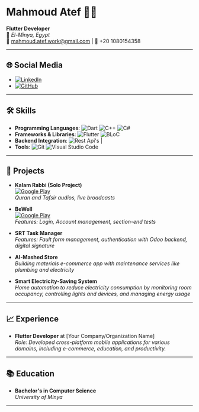 <!-- Profile Image and Name -->
<h1 align="start">Mahmoud Atef 👨‍💻</h1>

**Flutter Developer**  
📍 *El-Minya, Egypt*  
📧 mahmoud.atef.work@gmail.com | 📱 +20 1080154358 

---

## 🌐 Social Media
- [![LinkedIn](https://img.shields.io/badge/LinkedIn-Connect-blue?style=flat-square&logo=linkedin)](https://www.linkedin.com/in/yourprofile)
- [![GitHub](https://img.shields.io/badge/GitHub-Follow-black?style=flat-square&logo=github)](https://github.com/yourusername)

---

## 🛠️ Skills

- **Programming Languages**: ![Dart](https://img.shields.io/badge/-Dart-0175C2?logo=dart&logoColor=white) ![C++](https://img.shields.io/badge/-C++-00599C?logo=cplusplus&logoColor=white) ![C#](https://img.shields.io/badge/-C%23-239120?logo=csharp&logoColor=white)
- **Frameworks & Libraries**: ![Flutter](https://img.shields.io/badge/-Flutter-02569B?logo=flutter&logoColor=white) ![BLoC](https://img.shields.io/badge/-BLoC-0095FF?style=flat-square)
- **Backend Integration**: ![Rest Api's](https://media.lordicon.com/icons/wired/outline/1330-rest-api.gif) | 
- **Tools**: ![Git](https://img.shields.io/badge/-Git-F05032?logo=git&logoColor=white) ![Visual Studio Code](https://img.shields.io/badge/-VS%20Code-007ACC?logo=visual-studio-code&logoColor=white)

---

## 🎯 Projects

- **Kalam Rabbi (Solo Project)**  
  [![Google Play](https://img.shields.io/badge/Download-Google_Play-414141?style=flat-square&logo=google-play&logoColor=white)](https://play.google.com/store/apps/details?id=com.tofy.kalam_rabbi)  
  *Quran and Tafsir audios, live broadcasts*

- **BeWell**  
  [![Google Play](https://img.shields.io/badge/View_on-Google_Play-414141?style=flat-square&logo=google-play&logoColor=white)](https://play.google.com/store/apps/details?id=com.learn.be_well)  
  *Features: Login, Account management, section-end tests*

- **SRT Task Manager**  
  *Features: Fault form management, authentication with Odoo backend, digital signature*

- **Al-Mashed Store**  
  *Building materials e-commerce app with maintenance services like plumbing and electricity*

- **Smart Electricity-Saving System**  
  *Home automation to reduce electricity consumption by monitoring room occupancy, controlling lights and devices, and managing energy usage*

---

## 📈 Experience

- **Flutter Developer** at [Your Company/Organization Name]  
  *Role: Developed cross-platform mobile applications for various domains, including e-commerce, education, and productivity.*

---

## 📚 Education

- **Bachelor's in Computer Science**  
  *University of Minya*

---
